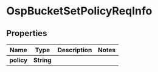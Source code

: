 # OspBucketSetPolicyReqInfo

## Properties
Name | Type | Description | Notes
------------ | ------------- | ------------- | -------------
**policy** | **String** |  | 
